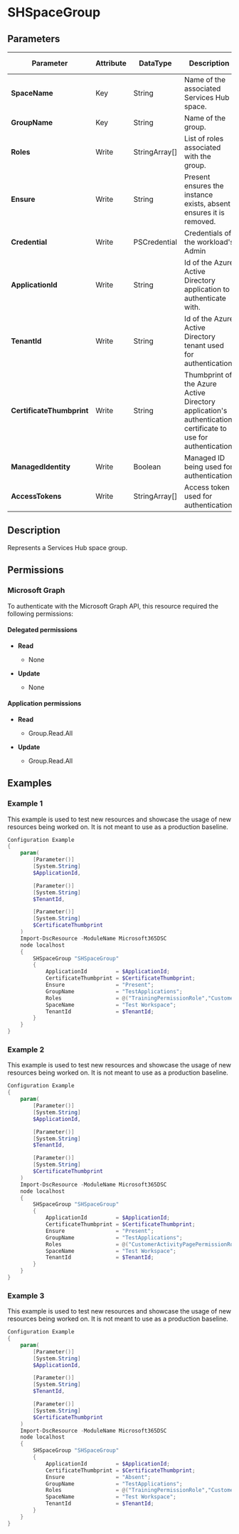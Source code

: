 ﻿# SHSpaceGroup

## Parameters

| Parameter | Attribute | DataType | Description | Allowed Values |
| --- | --- | --- | --- | --- |
| **SpaceName** | Key | String | Name of the associated Services Hub space. | |
| **GroupName** | Key | String | Name of the group. | |
| **Roles** | Write | StringArray[] | List of roles associated with the group. | |
| **Ensure** | Write | String | Present ensures the instance exists, absent ensures it is removed. | `Absent`, `Present` |
| **Credential** | Write | PSCredential | Credentials of the workload's Admin | |
| **ApplicationId** | Write | String | Id of the Azure Active Directory application to authenticate with. | |
| **TenantId** | Write | String | Id of the Azure Active Directory tenant used for authentication. | |
| **CertificateThumbprint** | Write | String | Thumbprint of the Azure Active Directory application's authentication certificate to use for authentication. | |
| **ManagedIdentity** | Write | Boolean | Managed ID being used for authentication. | |
| **AccessTokens** | Write | StringArray[] | Access token used for authentication. | |


## Description

Represents a Services Hub space group.

## Permissions

### Microsoft Graph

To authenticate with the Microsoft Graph API, this resource required the following permissions:

#### Delegated permissions

- **Read**

    - None

- **Update**

    - None

#### Application permissions

- **Read**

    - Group.Read.All

- **Update**

    - Group.Read.All

## Examples

### Example 1

This example is used to test new resources and showcase the usage of new resources being worked on.
It is not meant to use as a production baseline.

```powershell
Configuration Example
{
    param(
        [Parameter()]
        [System.String]
        $ApplicationId,

        [Parameter()]
        [System.String]
        $TenantId,

        [Parameter()]
        [System.String]
        $CertificateThumbprint
    )
    Import-DscResource -ModuleName Microsoft365DSC
    node localhost
    {
        SHSpaceGroup "SHSpaceGroup"
        {
            ApplicationId         = $ApplicationId;
            CertificateThumbprint = $CertificateThumbprint;
            Ensure                = "Present";
            GroupName             = "TestApplications";
            Roles                 = @("TrainingPermissionRole","CustomerActivityPagePermissionRole","InviteUsersPermissionRole");
            SpaceName             = "Test Workspace";
            TenantId              = $TenantId;
        }
    }
}
```

### Example 2

This example is used to test new resources and showcase the usage of new resources being worked on.
It is not meant to use as a production baseline.

```powershell
Configuration Example
{
    param(
        [Parameter()]
        [System.String]
        $ApplicationId,

        [Parameter()]
        [System.String]
        $TenantId,

        [Parameter()]
        [System.String]
        $CertificateThumbprint
    )
    Import-DscResource -ModuleName Microsoft365DSC
    node localhost
    {
        SHSpaceGroup "SHSpaceGroup"
        {
            ApplicationId         = $ApplicationId;
            CertificateThumbprint = $CertificateThumbprint;
            Ensure                = "Present";
            GroupName             = "TestApplications";
            Roles                 = @("CustomerActivityPagePermissionRole","InviteUsersPermissionRole");
            SpaceName             = "Test Workspace";
            TenantId              = $TenantId;
        }
    }
}
```

### Example 3

This example is used to test new resources and showcase the usage of new resources being worked on.
It is not meant to use as a production baseline.

```powershell
Configuration Example
{
    param(
        [Parameter()]
        [System.String]
        $ApplicationId,

        [Parameter()]
        [System.String]
        $TenantId,

        [Parameter()]
        [System.String]
        $CertificateThumbprint
    )
    Import-DscResource -ModuleName Microsoft365DSC
    node localhost
    {
        SHSpaceGroup "SHSpaceGroup"
        {
            ApplicationId         = $ApplicationId;
            CertificateThumbprint = $CertificateThumbprint;
            Ensure                = "Absent";
            GroupName             = "TestApplications";
            Roles                 = @("TrainingPermissionRole","CustomerActivityPagePermissionRole","InviteUsersPermissionRole");
            SpaceName             = "Test Workspace";
            TenantId              = $TenantId;
        }
    }
}
```

